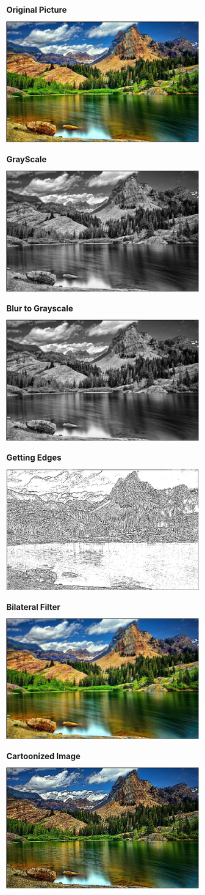 <p align='center'>

## Original Picture
<img src ='..\Content\Examples\Original Image.jpg' alt='image nature'></img><br>

## GrayScale
<img src ='..\Content\Examples\Grayscaled Image.jpg' alt='image nature'></img><br>

## Blur to Grayscale 
<img src ='..\Content\Examples\After applying Blur to Grayscale.jpg' alt='image nature'></img><br>

## Getting Edges
<img src ='..\Content\Examples\Getting edges.jpg' alt='image nature'></img><br>

## Bilateral Filter
<img src ='..\Content\Examples\After Applying Bilateral Filter.jpg' alt='image nature'></img><br>

## Cartoonized Image
<img src ='..\Content\Examples\Cartoon.jpg' alt='image nature'></img><br>


</p>